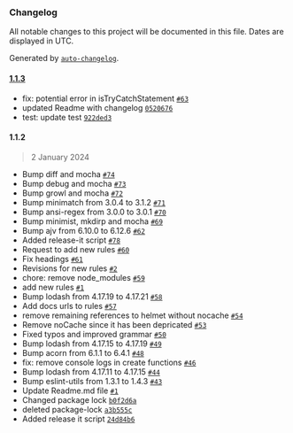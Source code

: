 ### Changelog

All notable changes to this project will be documented in this file. Dates are displayed in UTC.

Generated by [`auto-changelog`](https://github.com/CookPete/auto-changelog).

#### [1.1.3](https://github.com/gkouziik/eslint-plugin-security-node/compare/1.1.2...1.1.3)

- fix: potential error in isTryCatchStatement [`#63`](https://github.com/gkouziik/eslint-plugin-security-node/pull/63)
- updated Readme with changelog [`0520676`](https://github.com/gkouziik/eslint-plugin-security-node/commit/05206765562175acaacd03adcd4431d36f750947)
- test: update test [`922ded3`](https://github.com/gkouziik/eslint-plugin-security-node/commit/922ded32e2bc2ddd0d193079eb0d56b376496c4f)

#### 1.1.2

> 2 January 2024

- Bump diff and mocha [`#74`](https://github.com/gkouziik/eslint-plugin-security-node/pull/74)
- Bump debug and mocha [`#73`](https://github.com/gkouziik/eslint-plugin-security-node/pull/73)
- Bump growl and mocha [`#72`](https://github.com/gkouziik/eslint-plugin-security-node/pull/72)
- Bump minimatch from 3.0.4 to 3.1.2 [`#71`](https://github.com/gkouziik/eslint-plugin-security-node/pull/71)
- Bump ansi-regex from 3.0.0 to 3.0.1 [`#70`](https://github.com/gkouziik/eslint-plugin-security-node/pull/70)
- Bump minimist, mkdirp and mocha [`#69`](https://github.com/gkouziik/eslint-plugin-security-node/pull/69)
- Bump ajv from 6.10.0 to 6.12.6 [`#62`](https://github.com/gkouziik/eslint-plugin-security-node/pull/62)
- Added release-it script [`#78`](https://github.com/gkouziik/eslint-plugin-security-node/pull/78)
- Request to add new rules [`#60`](https://github.com/gkouziik/eslint-plugin-security-node/pull/60)
- Fix headings [`#61`](https://github.com/gkouziik/eslint-plugin-security-node/pull/61)
- Revisions for new rules [`#2`](https://github.com/gkouziik/eslint-plugin-security-node/pull/2)
- chore: remove node_modules [`#59`](https://github.com/gkouziik/eslint-plugin-security-node/pull/59)
- add new rules [`#1`](https://github.com/gkouziik/eslint-plugin-security-node/pull/1)
- Bump lodash from 4.17.19 to 4.17.21 [`#58`](https://github.com/gkouziik/eslint-plugin-security-node/pull/58)
- Add docs urls to rules [`#57`](https://github.com/gkouziik/eslint-plugin-security-node/pull/57)
- remove remaining references to helmet without nocache [`#54`](https://github.com/gkouziik/eslint-plugin-security-node/pull/54)
- Remove noCache since it has been depricated [`#53`](https://github.com/gkouziik/eslint-plugin-security-node/pull/53)
- Fixed typos and improved grammar [`#50`](https://github.com/gkouziik/eslint-plugin-security-node/pull/50)
- Bump lodash from 4.17.15 to 4.17.19 [`#49`](https://github.com/gkouziik/eslint-plugin-security-node/pull/49)
- Bump acorn from 6.1.1 to 6.4.1 [`#48`](https://github.com/gkouziik/eslint-plugin-security-node/pull/48)
- fix: remove console logs in create functions [`#46`](https://github.com/gkouziik/eslint-plugin-security-node/pull/46)
- Bump lodash from 4.17.11 to 4.17.15 [`#44`](https://github.com/gkouziik/eslint-plugin-security-node/pull/44)
- Bump eslint-utils from 1.3.1 to 1.4.3 [`#43`](https://github.com/gkouziik/eslint-plugin-security-node/pull/43)
- Update Readme.md file [`#1`](https://github.com/gkouziik/eslint-plugin-security-node/pull/1)
- Changed package lock [`b0f2d6a`](https://github.com/gkouziik/eslint-plugin-security-node/commit/b0f2d6a57d5389af04ee2671ce03436b8d5e86d5)
- deleted package-lock [`a3b555c`](https://github.com/gkouziik/eslint-plugin-security-node/commit/a3b555cfec8cc7a3ed580fba3f2c55397f0e5a3d)
- Added release it script [`24d84b6`](https://github.com/gkouziik/eslint-plugin-security-node/commit/24d84b6b71829a338e4501d008cb60020271949e)
